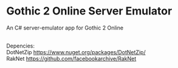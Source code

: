 # Gothic 2 Online Server Emulator
An C# server-emulator app for Gothic 2 Online<br/> <br/>

Depencies:<br/>
DotNetZip https://www.nuget.org/packages/DotNetZip/ <br/>
RakNet https://github.com/facebookarchive/RakNet